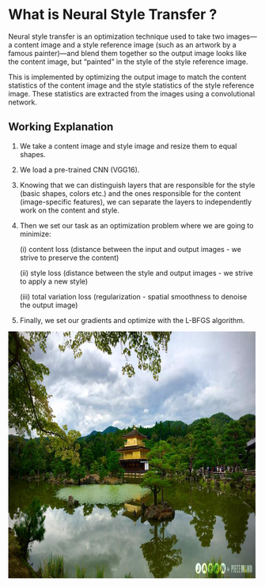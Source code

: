 # What is Neural Style Transfer ?

Neural style transfer is an optimization technique used to take two images—a content image 
and a style reference image (such as an artwork by a famous painter)—and blend them together 
so the output image looks like the content image, but “painted” in the style of the style reference image.

This is implemented by optimizing the output image to match the content statistics of the content image
and the style statistics of the style reference image. These statistics are extracted from the images using a convolutional network.

## Working Explanation

1. We take a content image and style image and resize them to equal shapes.
2. We load a pre-trained CNN (VGG16).
3. Knowing that we can distinguish layers that are responsible for the style (basic shapes, colors etc.) 
and the ones responsible for the content (image-specific features), we can separate the layers to independently work on the content and style.
4. Then we set our task as an optimization problem where we are going to minimize:

     (i) content loss (distance between the input and output images - we strive to preserve the content)

    (ii) style loss (distance between the style and output images - we strive to apply a new style)

    (iii) total variation loss (regularization - spatial smoothness to denoise the output image)

5. Finally, we set our gradients and optimize with the L-BFGS algorithm.

![Content Image](Content.png)
